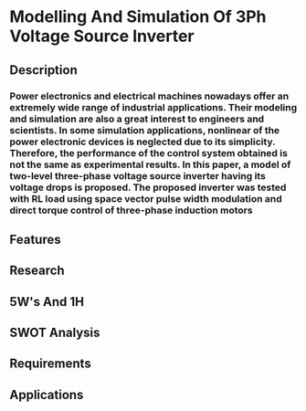 # Modelling And Simulation Of 3Ph Voltage Source Inverter
##  Description
 ### Power electronics and electrical machines nowadays offer an extremely wide range of industrial applications. Their modeling and simulation are also a great interest to engineers and scientists. In some simulation applications, nonlinear of the power electronic devices is neglected due to its simplicity. Therefore, the performance of the control system obtained is not the same as experimental results. In this paper, a model of two-level three-phase voltage source inverter having its voltage drops is proposed. The proposed inverter was tested with RL load using space vector pulse width modulation and direct torque control of three-phase induction motors 
## Features
## Research
##  5W's And 1H
## SWOT Analysis
## Requirements
## Applications
